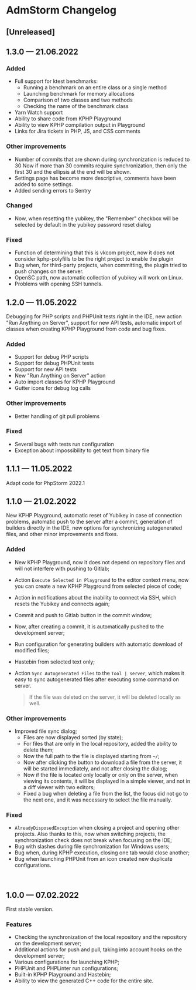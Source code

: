 # AdmStorm Changelog

## [Unreleased]

## 1.3.0 — 21.06.2022

### Added

- Full support for ktest benchmarks:
  - Running a benchmark on an entire class or a single method
  - Launching benchmark for memory allocations
  - Comparison of two classes and two methods
  - Checking the name of the benchmark class
- Yarn Watch support
- Ability to share code from KPHP Playground
- Ability to view KPHP compilation output in Playground
- Links for Jira tickets in PHP, JS, and CSS comments

### Other improvements

- Number of commits that are shown during synchronization is reduced to 30
  Now if more than 30 commits require synchronization, then only the first 30 and the ellipsis at the end will be shown.
- Settings page has become more descriptive, comments have been added to some settings.
- Added sending errors to Sentry

### Changed

- Now, when resetting the yubikey, the "Remember" checkbox will be selected by default in the yubikey password reset
  dialog

### Fixed

- Function of determining that this is vkcom project, now it does not consider kphp-polyfills to be the right project to
  enable the plugin
- Bug when, for third-party projects, when committing, the plugin tried to push changes on the server.
- OpenSC path, now automatic collection of yubikey will work on Linux.
- Problems with opening SSH tunnels.

## 1.2.0 — 11.05.2022

Debugging for PHP scripts and PHPUnit tests right in the IDE, new action "Run Anything on Server", support for new API
tests, automatic import of classes when creating KPHP Playground from code and bug fixes.

### Added

- Support for debug PHP scripts
- Support for debug PHPUnit tests
- Support for new API tests
- New "Run Anything on Server" action
- Auto import classes for KPHP Playground
- Gutter icons for debug log calls

### Other improvements

- Better handling of git pull problems

### Fixed

- Several bugs with tests run configuration
- Exception about impossibility to get text from binary file

## 1.1.1 — 11.05.2022

Adapt code for PhpStorm 2022.1

## 1.1.0 — 21.02.2022

New KPHP Playground, automatic reset of Yubikey in case of connection problems, automatic push to the server after a
commit, generation of builders directly in the IDE, new options for synchronizing autogenerated files, and other minor
improvements and fixes.

### Added

- New KPHP Playground, now it does not depend on repository files and will not interfere with pushing to Gitlab;
- Action `Execute Selected in Playground` to the editor context menu, now you can create a new KPHP Playground from
  selected piece of code;
- Action in notifications about the inability to connect via SSH, which resets the Yubikey and connects again;
- Commit and push to Gitlab button in the commit window;
- Now, after creating a commit, it is automatically pushed to the development server;
- Run configuration for generating builders with automatic download of modified files;
- Hastebin from selected text only;
- Action `Sync Autogenerated Files` to the `Tool | server`, which makes it easy to sync autogenerated files after
  executing some command on server.

  > If the file was deleted on the server, it will be deleted locally as well.

### Other improvements

- Improved file sync dialog;
  - Files are now displayed sorted (by state);
  - For files that are only in the local repository, added the ability to delete them;
  - Now the full path to the file is displayed starting from `~/`;
  - Now after clicking the button to download a file from the server, it will be started immediately, and not after
    closing the dialog;
  - Now if the file is located only locally or only on the server, when viewing its contents, it will be displayed in
    a simple viewer, and not in a diff viewer with two editors;
  - Fixed a bug when deleting a file from the list, the focus did not go to the next one, and it was necessary to
    select the file manually.

### Fixed

- `AlreadyDisposedException` when closing a project and opening other projects. Also thanks to this, now when switching
  projects, the synchronization check does not break when focusing on the IDE;
- Bug with slashes during file synchronization for Windows users;
- Bug when, during KPHP execution, closing one tab would close another;
- Bug when launching PHPUnit from an icon created new duplicate configurations.

<br>

## 1.0.0 — 07.02.2022

First stable version.

### Features

- Checking the synchronization of the local repository and the repository on the development server;
- Additional actions for push and pull, taking into account hooks on the development server;
- Various configurations for launching KPHP;
- PHPUnit and PHPLinter run configurations;
- Built-in KPHP Playground and Hastebin;
- Ability to view the generated C++ code for the entire site.
